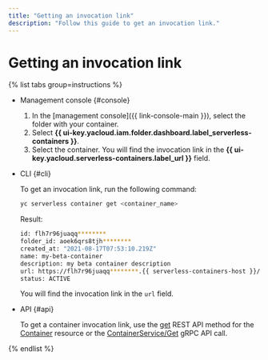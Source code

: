 ```yaml
---
title: "Getting an invocation link"
description: "Follow this guide to get an invocation link."
---
```


# Getting an invocation link

{% list tabs group=instructions %}

- Management console {#console}

	1. In the [management console]({{ link-console-main }}), select the folder with your container.
	1. Select **{{ ui-key.yacloud.iam.folder.dashboard.label_serverless-containers }}**.
	1. Select the container. You will find the invocation link in the **{{ ui-key.yacloud.serverless-containers.label_url }}** field.

- CLI {#cli}

	To get an invocation link, run the following command:

	```bash
	yc serverless container get <container_name>
	```

	Result:

	```bash
	id: flh7r96juaqq********
	folder_id: aoek6qrs8tjh********
	created_at: "2021-08-17T07:53:10.219Z"
	name: my-beta-container
	description: my beta container description
	url: https://flh7r96juaqq********.{{ serverless-containers-host }}/
	status: ACTIVE
	```

	You will find the invocation link in the `url` field.

- API {#api}

  To get a container invocation link, use the [get](../containers/api-ref/Container/get.md) REST API method for the [Container](../containers/api-ref/Container/index.md) resource or the [ContainerService/Get](../containers/api-ref/grpc/container_service.md#Get) gRPC API call.

{% endlist %}
